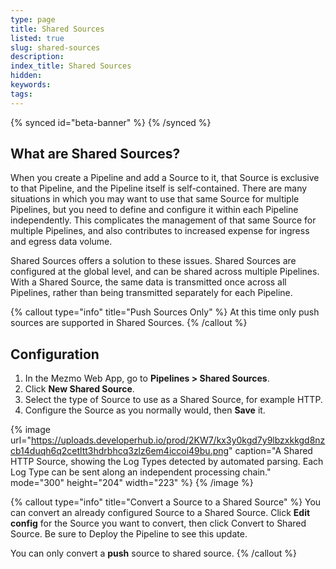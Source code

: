 ```yaml
---
type: page
title: Shared Sources
listed: true
slug: shared-sources
description: 
index_title: Shared Sources
hidden: 
keywords: 
tags: 
---
```



{% synced id="beta-banner" %}
{% /synced %}

## What are Shared Sources?

When you create a Pipeline and add a Source to it, that Source is exclusive to that Pipeline, and the Pipeline itself is self-contained. There are many situations in which you may want to use that same Source for multiple Pipelines, but you need to define and configure it within each Pipeline independently.  This complicates the management of that same Source for multiple Pipelines, and also contributes to increased expense for ingress and egress data volume.

Shared Sources offers a solution to these issues. Shared Sources are configured at the global level, and can be shared across multiple Pipelines. With a Shared Source, the same data is transmitted once across all Pipelines, rather than being transmitted separately for each Pipeline.

{% callout type="info" title="Push Sources Only" %}
At this time only push sources are supported in Shared Sources.
{% /callout %}

## Configuration

1. In the Mezmo Web App, go to **Pipelines &gt; Shared Sources**.
2. Click **New Shared Source**.
3. Select the type of Source to use as a Shared Source, for example HTTP.
4. Configure the Source as you normally would, then **Save** it.

{% image url="https://uploads.developerhub.io/prod/2KW7/kx3y0kgd7y9lbzxkkgd8nzcb14duqh6q2cetltt3hdrbhcq3zlz6em4iccoi49bu.png" caption="A Shared HTTP Source, showing the Log Types detected by automated parsing. Each Log Type can be sent along an independent processing chain." mode="300" height="204" width="223" %}
{% /image %}

{% callout type="info" title="Convert a Source to a Shared Source" %}
You can convert an already configured Source to a Shared Source. Click **Edit config** for the Source you want to convert, then click Convert to Shared Source. Be sure to Deploy the Pipeline to see this update.

You can only convert a **push** source to shared source.
{% /callout %}